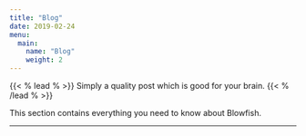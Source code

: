 ```yaml
---
title: "Blog"
date: 2019-02-24
menu:
  main:
    name: "Blog"
    weight: 2
---
```

{{< % lead % >}}
Simply a quality post which is good for your brain.
{{< % /lead % >}}

This section contains everything you need to know about Blowfish.  

---
